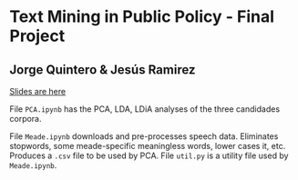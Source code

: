 # Text Mining in Public Policy - Final Project
## Jorge Quintero & Jesús Ramirez

[Slides are here](https://docs.google.com/presentation/d/1w-MK5P4YqIqCebr4cmX_qGkueTwD1-5gl5mLH0jSFAI/edit?usp=sharing)

File `PCA.ipynb` has the PCA, LDA, LDiA analyses of the three candidades corpora.

File `Meade.ipynb` downloads and pre-processes speech data. Eliminates stopwords, some meade-specific meaningless words, lower cases it, etc. Produces a `.csv` file to be used by PCA. File `util.py` is a utility file used by `Meade.ipynb`.
